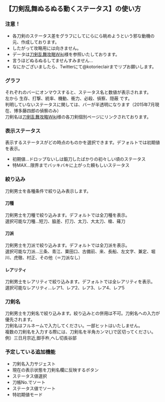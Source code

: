 ## 【刀剣乱舞ぬるぬる動くステータス】の使い方

### 注意！
* 各刀剣のステータス差をグラフにしてにらにら眺めようという邪な動機の元、作成しております。
* したがって攻略用には向きません。
* データは[刀剣乱舞攻略Wiki](http://wikiwiki.jp/toulove/)様を参照いたしております。
* 言うほどぬるぬるしてませんすみません…
* なにかございましたら、Twitterにて@kotorieclairまでリプお願いします。

### グラフ
それぞれのバーにオンマウスすると、ステータス名と数値が表示されます。  
左から 生存、打撃、統率、機動、衝力、必殺、偵察、隠蔽 です。  
判明していないステータスに関しては、バーが半透明になります（2015年7月現在、博多藤四郎の偵察のみ）  
刀剣名は[刀剣乱舞攻略Wiki](http://wikiwiki.jp/toulove/)様の各刀剣個別ページにリンクされております。  

### 表示ステータス
表示するステータスがどの時点のものかを選択できます。デフォルトでは初期値を表示。
* 初期値…ドロップないしは鍛刀したばかりの初々しい頃のステータス
* 特MAX…限界までバッキバキに上がった頼もしいステータス

### 絞り込み
刀剣男士を各種条件で絞り込み表示します。  

#### 刀種
刀剣男士を刀種で絞り込みます。デフォルトでは全刀種を表示。  
選択可能な刀種…短刀、脇差、打刀、太刀、大太刀、槍、薙刀  

#### 刀派
刀剣男士を刀派で絞り込みます。デフォルトでは全刀派を表示。  
選択可能な刀派…三条、青江、粟田口、古備前、来、長船、左文字、兼定、堀川、虎徹、村正、その他（＝刀派なし）  

#### レアリティ
刀剣男士をレアリティで絞り込みます。デフォルトでは全レアリティを表示。  
選択可能なレアリティ…レア1、レア2、レア3、レア4、レア5  

### 刀剣名
刀剣男士を刀剣名で絞り込みます。絞り込みとの併用は不可。刀剣名への入力が優先されます。  
刀剣名はフルネームで入力してください。一部ヒットはいたしません。  
複数の刀剣名を入力する際には、刀剣名を半角カンマ(,)で区切ってください。例）三日月宗近,御手杵,へし切長谷部  

### 予定している追加機能
* 刀剣名入力サジェスト
* 現在の表示状態を刀剣名欄に反映するボタン
* ステータス値選択
* 刀帳No.でソート
* ステータス値でソート
* 特初期値モード
